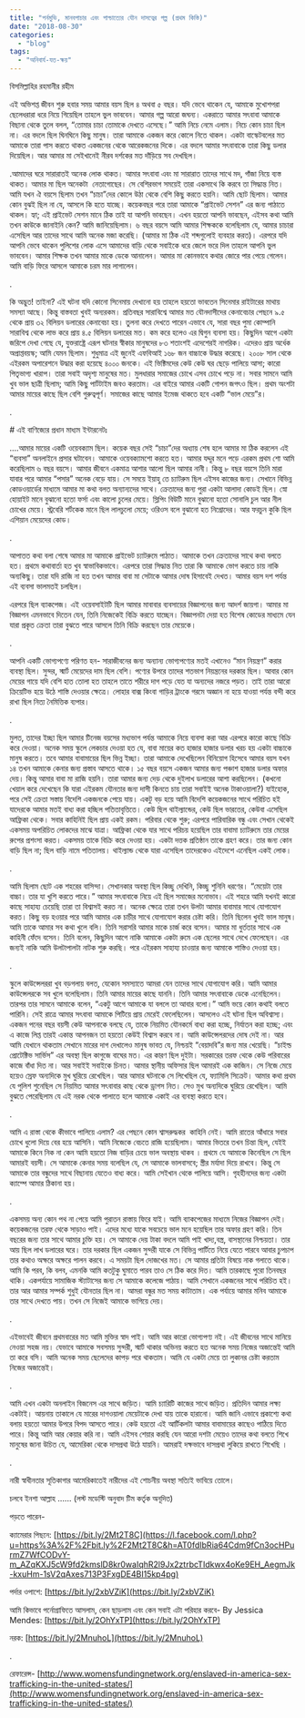 ```yaml
---
title: "পর্নমুভি, মানবপাচার এবং পাশ্চাত্যের যৌন দাসত্বের গল্প (প্রথম কিস্তি)"
date: "2018-08-30"
categories: 
  - "blog"
tags: 
  - "অনিবার্য-যত-ক্ষয়"
---
```


বিসমিল্লাহির রহমানীর রহীম

এই অভিশপ্ত জীবন শুরু হবার সময় আমার বয়স ছিল ৪ অথবা ৫ বছর। যদি ভেবে থাকেন যে, আমাকে মুখোশপরা ছেলেধরারা ধরে নিয়ে গিয়েছিল তাহলে ভুল ভাববেন। আমার গল্প আরো জঘন্য। একরাতে আমার সৎবাবা আমাকে বিছানা থেকে তুলে বলল, “তোমার চাচা তোমাকে দেখতে এসেছে।” আমি নিচে নেমে এলাম। নিচে কোন চাচা ছিল না। এর বদলে ছিল ঘিনঘিনে কিছু মানুষ। তারা আমাকে একজন করে কোলে নিতে থাকল। একটা বাস্কেটবলের মত আমাকে তারা পাস করতে থাকত একজনের থেকে আরেকজনের দিকে। এর বদলে আমার সৎবাবাকে তারা কিছু ডলার দিয়েছিল। আর আমার মা সেইখানেই নীরব দর্শকের মত দাঁড়িয়ে সব দেখছিল।

.আমাদের ঘরে সারারাতই অনেক লোক থাকত। আমার সৎবাবা এবং মা সারারাত তাদের সাথে মদ, গাঁজা নিয়ে ব্যস্ত থাকত। আমার মা ছিল অনেকটা  নেতাগোছের। সে বেশিরভাগ সময়েই তারা একসাথে কি করবে তা সিদ্ধান্ত নিত। আমি যখন ঐ বয়সে ছিলাম তখন “চাচা”দের কোলে উঠা থেকে বেশি কিছু করতে হয়নি। আমি ছোট ছিলাম। আমার কোন বুঝই ছিল না যে, আসলে কি হতে যাচ্ছে। কয়েকবছর পরে তারা আমাকে “প্রাইভেট সেশন” এর জন্য পাঠাতে থাকল। হ্যা; এই প্রাইভেট সেশন মানে ঠিক তাই যা আপনি ভাবছেন। এখন হয়তো আপনি ভাবছেন, এইসব কথা আমি তখন কাউকে জানাইনি কেন? আমি জানিয়েছিলাম। ৬ বছর বয়সে আমি আমার শিক্ষককে বলেছিলাম যে, আমার চাচারা এসেছিল আর তাদের সাথে আমি অনেক মজা করেছি। (আমার মা ঠিক এই শব্দগুলোই ব্যবহার করত)। এরপরে যদি আপনি ভেবে থাকেন পুলিশের লোক এসে আমাদের বাড়ি থেকে সবাইকে ধরে জেলে ভরে দিল তাহলে আপনি ভুল ভাববেন। আমার শিক্ষক তখন আমার মাকে ডেকে আনালেন। আমার মা কোনভাবে কথার জোরে পার পেয়ে গেলেন। আমি বাড়ি ফিরে আসলে আমাকে চরম মার লাগালেন।

.

কি অদ্ভুত! তাইনা? এই ঘটনা যদি কোনো সিনেমায় দেখানো হয় তাহলে হয়তো ভাবতেন সিনেমার রাইটারের মাথায় সমস্যা আছে। কিন্তু বাস্তবতা খুবই অন্যরকম। প্রতিবছর সারাবিশ্বে আমার মত যৌনদাসীদের কেনাবেচার পেছনে ৯.৫ থেকে প্রায় ৩২ বিলিয়ন ডলারের কেনাবেচা হয়। তুলনা করে দেখতে পারেন এভাবে যে, সারা বছর পুমা কোম্পানি সারাবিশ্ব থেকে লাভ করে প্রায় ৪.৫ বিলিয়ন ডলারের মত। কম করে হলেও এর দ্বিগুন ব্যবসা হয়। কিছুদিন আগে একটা জরিপে দেখা গেছে যে, যুক্তরাষ্ট্রে এরূপ ঘটনার স্বীকার মানুষদের ৮৩ শতাংশই এদেশেরই নাগরিক। এদেরও প্রায় অর্ধেক অপ্রাপ্তবয়স্ক; আমি যেমন ছিলাম। শুধুমাত্র এই জুনেই এফবিআই ১৬৮ জন বাচ্চাকে উদ্ধার করেছে। ২০০৮ সাল থেকে এইরকম অপারেশনে উদ্ধার করা হয়েছে ৪০০০ জনকে। এই ভিক্টিমদের কেউ কেউ ঘর ছেড়ে পালিয়ে আসা; কারো পিতৃভাগ্য খারাপ। তারা সবাই অদৃশ্য মানুষের মত। মুলধারার সমাজের চোখে এসব চোখে পড়ে না। সবার সামনে আমি খুব ভাল ছাত্রী ছিলাম; আমি কিছু পার্টটাইম জবও করতাম। এর বাইরে আমার একটি গোপন জগৎও ছিল। প্রথম অংশটা আমার মায়ের কাছে ছিল বেশি গুরুত্বপূর্ণ। সমাজের কাছে আমার ইমেজ থাকতে হবে একটি “ভাল মেয়ে”র।

.

\# এই বাণিজ্যের প্রধান মাধ্যম ইন্টারনেটঃ

….আমার মায়ের একটি ওয়েবক্যাম ছিল। কয়েক বছর সেই “চাচা”দের অধ্যায় শেষ হলে আমার মা ঠিক করলেন এই “ব্যবসা” অনলাইনে প্রসার ঘটাবেন। আমাকে ওয়েবক্যামশো করতে হত। আমার যদ্দূর মনে পড়ে এরকম প্রথম শো আমি করেছিলাম ৬ বছর বয়সে। আমার জীবনে একমাত্র আশার আলো ছিল আমার নানী। কিন্তু ৮ বছর বয়সে তিনি মারা যাবার পরে আমার “পসার” অনেক বেড়ে যায়। সে সময়ে ইয়াহু তে চ্যাটরুম ছিল এইসব কাজের জন্য। সেখানে বিভিন্ন কোডওয়ার্ডের মাধ্যমে আমার মা কথা বলত অন্যান্যদের সাথে। ক্রেতাদের জন্য পুরা একটা আলাদা কোডই ছিল। স্নো হোয়াইট মানে বুঝানো হতো ফর্সা এবং কালো চুলের মেয়ে। স্লিপিং বিউটি মানে বুঝানো হতো সোনালি চুল আর নীল চোখের মেয়ে। স্ট্রবেরি শর্টকেক মানে ছিল লালচুলো মেয়ে; ওরিওস বলে বুঝানো হত নিগ্রোদের। আর ফরচুন কুকি ছিল এশিয়ান মেয়েদের কোড।

.

আপাতত কথা বলা শেষে আমার মা আমাকে প্রাইভেট চ্যাটরুমে পাঠাত। আমাকে তখন ক্রেতাদের সাথে কথা বলতে হত। প্রথমে কথাবার্তা হত খুব স্বাভাবিকভাবে। এরপরে তারা সিদ্ধান্ত নিত তারা কি আমাকে ভোগ করতে চায় নাকি অন্যকিছু। তারা যদি রাজি না হত তখন আমার বাবা মা সেটাকে আমার দোষ হিসাবেই দেখত। আমার বয়স দশ পর্যন্ত এই ব্যবসা ভালমতই চলছিল।

এরপরে ছিল ব্যাকপেজ। এই ওয়েবসাইটটি ছিল আমার মাবাবার ব্যবসায়ের বিজ্ঞাপনের জন্য আদর্শ জায়গা। আমার মা বিজ্ঞাপন এমনভাবে দিতেন যেন, তিনি নিজেকেই বিক্রি করতে যাচ্ছেন। বিজ্ঞাপনটা দেয়া হত বিশেষ কোডের মাধ্যমে যেন যারা প্রকৃত ক্রেতা তারা বুঝতে পারে আসলে তিনি বিক্রি করছেন তার মেয়েকে।

.

আপনি একটি ভোগ্যপণ্যে পরিণত হন- সারাজীবনের জন্য অন্যান্য ভোগ্যপণ্যের মতই এখানেও “মান নিয়ন্ত্রণ” করার ব্যবস্থা ছিল। সুন্দর, স্মার্ট মেয়েদের দাম ছিল বেশি। পণ্যের উপরে তাদের শতভাগ নিয়ন্ত্রনের দরকার ছিল। আবার কোন মেয়ের গায়ে যদি বেশি হাত তোলা হত তাহলে তাতে শরীরে দাগ পড়ে যেত যা অন্যদের নজরে পড়ত। তাই তারা আরো ক্রিয়েটিভ হয়ে উঠে শাস্তি দেওয়ার ক্ষেত্রে। লোহার বাক্স কিংবা গাড়ির ট্রাংকে গরমে অজ্ঞান না হয়ে যাওয়া পর্যন্ত বন্দী করে রাখা ছিল নিত্য নৈমিত্তিক ব্যপার।

.

মুলত, তাদের ইচ্ছা ছিল আমার টিনেজ বয়সের মধ্যভাগ পর্যন্ত আমাকে নিয়ে ব্যবসা করা আর এরপরে কারো কাছে বিক্রি করে দেওয়া। অনেক সময় স্কুলে লেকচার দেওয়া হত যে, বাবা মায়ের কত হাজার হাজার ডলার খরচ হয় একটা বাচ্চাকে মানুষ করতে। তবে আমার বাবামায়ের ছিল ভিন্ন ইচ্ছা। তারা আমাকে দেখেছিলেন বিনিয়োগ হিসেবে আমার বয়স যখন ১৪ তখন আমাকে কেনার জন্য প্রস্তাব আসতে থাকে। ১৫ বছর বয়সে একজন আমার জন্য পঞ্চাশ হাজার ডলার অফার দেয়। কিন্তু আমার বাবা মা রাজি হয়নি। তারা আমার জন্য দেড় থেকে দুইলাখ ডলারের আশা করছিলেন। (কখনো খেয়াল করে দেখেছেন কি যারা এইরকম যৌনতার জন্য দাসী কিনতে চায় তারা সবাইই অনেক টাকাওয়ালা?) যাইহোক, পরে সেই ক্রেতা সস্তায় বিদেশি একজনকে পেয়ে যায়। একটু বড় হয়ে আমি বিদেশি কয়েকজনের সাথে পরিচিত হই যাদেরকে আমার মতই বাধ্য করা হচ্ছিল পতিতাবৃত্তিতে। কেউ ছিল থাইল্যান্ডের, কেউ ছিল ভারতের, কেউবা এসেছিল আফ্রিকা থেকে। সবার কাহিনিই ছিল প্রায় একই রকম। পরিবার থেকে শুরু; এরপরে পারিবারিক বন্ধু এবং সেখান থেকেই একসময় অপরিচিত লোকদের মাঝে যাত্রা। আফ্রিকা থেকে যার সাথে পরিচয় হয়েছিল তার বাবামা চ্যাটরুমে তার মেয়ের রুপের প্রশংসা করত। একসময় তাকে বিক্রি করে দেওয়া হয়। একটা দত্তক প্রতিষ্ঠান তাকে গ্রহণ করে। তার জন্য কোন বাড়ি ছিল না; ছিল বাড়ি নামে পতিতালয়। থাইল্যান্ড থেকে যারা এসেছিল তাদেরকেও এইদেশে এনেছিল একই লোক।

.

আমি ছিলাম ছোট এক শহরের বাসিন্দা। সেখানকার অবস্থা ছিল কিচ্ছু দেখিনি, কিচ্ছু শুনিনি ধরণের। “মেয়েটা তার বাচ্চা। তার যা খুশি করতে পারে।” আমার সৎবাবাকে নিয়ে এই ছিল সমাজের মনোভাব। এই শহরে আমি যখনই কারো কাছে সাহায্য চেয়েছি তারা তা বিশ্বাসই করত না। অনেক ক্ষেত্রে তারা তখন উলটা আমার বাবামার সাথে যোগাযোগ করত। কিছু বড় হওয়ার পরে আমি আমার এক চাচীর সাথে যোগাযোগ করার চেষ্টা করি। তিনি ছিলেন খুবই ভাল মানুষ। আমি তাকে আমার সব কথা খুলে বলি। তিনি সরাসরি আমার মাকে চার্জ করে বসেন। আমার মা ধুর্ততার সাথে এক কাহিনী ফেঁদে বসেন। তিনি বলেন, কিছুদিন আগে নাকি আমাকে একটা রুমে এক ছেলের সাথে দেখে ফেলেছেন। এর জন্যই নাকি আমি উলটাপালটা নাটক শুরু করছি। পরে এইরকম সাহায্য চাওয়ার জন্য আমাকে শাস্তিও দেওয়া হয়।

.

স্কুলে কাউন্সেলররা খুব বড়গলায় বলত, যেকোন সমস্যাতে আমরা যেন তাদের সাথে যোগাযোগ করি। আমি আমার কাউন্সেলরকে সব খুলে বলেছিলাম। তিনি আমার মায়ের কাছে যাননি। তিনি আমার সৎবাবাকে ডেকে এনেছিলেন। তারপর তার সামনে আমাকে বলেন, “একটু আগে আমাকে যা বললে তা আবার বলো।” আমি ভয়ে কোন কথাই বলতে পারিনি। সেই রাত্রে আমার সৎবাবা আমাকে পিটিয়ে প্রায় মেরেই ফেলেছিলেন। আসলেও এই ঘটনা ছিল অবিশ্বাস্য। একজন পনের বছর বয়সী কেউ আপনাকে বলছে যে, তাকে নিয়মিত যৌনকর্মে বাধ্য করা হচ্ছে, নির্যাতন করা হচ্ছে; এবং এ কাজে লিপ্ত তারই একান্ত আপনজন তা হয়তো কেউই বিশ্বাস করবে না। আমি কাউন্সেলরদের দোষ দেই না। আর আমি যেখানে থাকতাম সেখানে মারের দাগ দেখালেও মানুষ ভাবত যে, নিশ্চয়ই “বেয়াদবি”র জন্য মার খেয়েছি। “চাইল্ড প্রোটেক্টিভ সার্ভিস” এর অবস্থা ছিল কাগুজে বাঘের মত। এর কারণ ছিল দুইটা। সরকারের তরফ থেকে কেউ পরিবারের কাজে বাঁধা দিত না। আর সবাইই সবাইকে চিনত। আমার স্থানীয় অফিসার ছিল আমারই এক কাজিন। সে নিজে মেয়ে হয়েও স্রেফ অন্যদিকে মুখ ঘুরিয়ে রেখেছিল। আর আমার ঘটনাকে সে লিখেছিল যে, ফ্যামিলি সিক্রেট। আমার কথা প্রথম যে পুলিশ শুনেছিল সে নিয়মিত আমার সৎবাবার কাছ থেকে ড্রাগস নিত। সেও মুখ অন্যদিকে ঘুরিয়ে রেখেছিল। আমি বুঝতে পেরেছিলাম যে এই নরক থেকে পালাতে হলে আমাকে একাই এর ব্যবস্থা করতে হবে।

.

আমি এ রাস্তা থেকে কীভাবে পালিয়ে এলাম? এর পেছনে কোন শ্বাসরুদ্ধকর  কাহিনি নেই। আমি রাতের আঁধারে সবার চোখে ধুলো দিয়ে বের হয়ে আসিনি। আমি নিজেকে বেচতে রাজি হয়েছিলাম। আমার ভিতরে তখন চিন্তা ছিল, যেইই আমাকে কিনে নিক না কেন আমি হয়তো নিজ বাড়ির চেয়ে ভাল অবস্থায় থাকব । প্রথমে যে আমাকে কিনেছিল সে ছিল আমারই বয়সী। সে আমাকে কেনার সময় বলেছিল যে, সে আমাকে ভালবাসবে; স্ত্রীর মর্যাদা দিয়ে রাখবে। কিন্তু সে আমাকে তার বন্ধুদের সাথে বিছানায় যেতেও বাধ্য করে। আমি সেইখান থেকে পালিয়ে আসি। গৃহহীনদের জন্য একটা ক্যাম্পে আমার ঠিকানা হয়।

.

একসময় অন্য কোন পথ না পেয়ে আমি পুরাতন রাস্তায় ফিরে যাই। আমি ব্যাকপেজের মাধ্যমে নিজের বিজ্ঞাপন দেই। কয়েকজনের তরফ থেকে সাড়াও পাই। এদের মধ্যে যাকে সবচেয়ে ভাল মনে হয়েছিল তার অফার গ্রহণ করি। তিন বছরের জন্য তার সাথে আমার চুক্তি হয়। সে আমাকে দেয় টাকা বদলে আমি পাই খাদ্য,বস্ত্র, বাসস্থানের নিশ্চয়তা। তার আয় ছিল লাখ ডলারের ঘরে। তার দরকার ছিল একজন সুন্দরী যাকে সে বিভিন্ন পার্টিতে নিয়ে যেতে পারবে আবার চুপচাপ তার কথাও অক্ষরে অক্ষরে পালন করবে। এ সময়টা ছিল দোজখের মত। সে আমার প্রতিটা বিষয়ে নাক গলাতে থাকে। আমি কি পরব, কি বলব, এমনকি আমি কতটুকু ঘুমাতে পারব তাও সে ঠিক করে দিত। আমি তারকাছে পুরো তিনবছর থাকি। একপর্যায়ে সামাজিক স্ট্যাটাসের জন্য সে আমাকে কলেজে পাঠায়। আমি সেখানে একজনের সাথে পরিচিত হই। তার আর আমার সম্পর্ক শুধুই যৌনতার ছিল না। আমরা বন্ধুর মত সময় কাটাতাম। এক পর্যায়ে আমার মনিব আমাকে তার সাথে দেখতে পায়। তখন সে নিজেই আমাকে ভাগিয়ে দেয়।

.

এইভাবেই জীবনে প্রথমবারের মত আমি মুক্তির স্বাদ পাই। আমি আর কারো ভোগ্যপণ্য নই। এই জীবনের সাথে মানিয়ে নেওয়া সহজ নয়। যেভাবে আমাকে সবসময় সুন্দরী, স্মার্ট থাকার অভিনয় করতে হত অনেক সময় নিজের অজান্তেই আমি তা করে বসি। আমি অনেক সময় ছেলেদের কাপড় পরে থাকতাম। আমি যে একটা মেয়ে তা লুকানর চেষ্টা করতাম নিজের অজান্তেই।

.

আমি এখন একটা অনলাইন বিজনেস এর সাথে জড়িত। আমি চ্যারিটি কাজের সাথে জড়িত। প্রতিদিন আমার লক্ষ্য একটাই। আয়নায় তাকালে যে মারের দাগওয়ালা মেয়েটাকে দেখা যায় তাকে হারানো। আমি জানি এভাবে প্রকাশ্যে কথা বলায় হয়তো আমার উপরে বিপদ আসতে পারে। কেউ হয়তো এই আর্টিকলটা আমার বাবামায়ের কাছেও পাঠিয়ে দিতে পারে। কিন্তু আমি আর কেয়ার করি না। আমি এইসব শেয়ার করছি যেন আরো দশটা মেয়েও তাদের কথা বলতে শিখে মানুষের জানা উচিত যে, আমেরিকা থেকে দাসপ্রথা উঠে যায়নি। আমরাই দক্ষভাবে দাসপ্রথা লুকিয়ে রাখতে শিখেছি ।

.

নারী স্বাধীনতার সূতিকাগার আমেরিকাতেই নারীদের এই শোচনীয় অবস্থা সত্যিই ভাবিয়ে তোলে।

চলবে ইনশা আল্লাহ ...... (লস্ট মডেস্টি অনুবাদ টিম কর্তৃক অনূদিত)

পড়তে পারেন-

ক্যামেরার পিছনে: [https://bit.ly/2Mt2T8C](https://l.facebook.com/l.php?u=https%3A%2F%2Fbit.ly%2F2Mt2T8C&h=AT0fdIbRia64Cdm9fCn3ocHPurmZ7WfCODvY-m_AZqKXJ5cW9fd2kmslD8kr0waIqhR2l9Jx2ztrbcTIdkwx4oKe9EH_AegmJk-kxuHm-1sV2qAxes713P3FxgDE4BI15kp4pg)

পর্দার ওপাশে: [https://bit.ly/2xbVZiK](https://bit.ly/2xbVZiK)

আমি কিভাবে পর্নোগ্রাফিতে আসলাম, কেন ছাড়লাম এবং কেন সবাই এটা পরিহার করবে- By Jessica Mendes: [https://bit.ly/2OhYxTP](https://bit.ly/2OhYxTP)

নরক: [https://bit.ly/2MnuhoL](https://bit.ly/2MnuhoL)

.

রেফারেন্স- [http://www.womensfundingnetwork.org/enslaved-in-america-sex-trafficking-in-the-united-states/](http://www.womensfundingnetwork.org/enslaved-in-america-sex-trafficking-in-the-united-states/)
